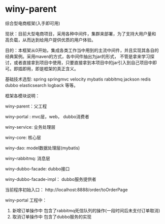 # winy-parent
综合型电商框架(入手即可用)

现状：目前大型电商项目，采用各种中间件，集群来部署，为了支持大用户量和 高负载，从而达到给用户提供优质的用户体验。

目的：本框架从0开始，集成各类工作当中用到的主流中间件，并且实现其各自的经典案例。采用maven的方式，各中间件抽出为jar的形式，
     不管是拿来学习探讨，或者直接拿到项目中使用，只要直接拿到本项目中的jar引入到自己项目中即可。即插即用，即是框架的真正含义。


基础技术选型: spring springmvc velocity mybatis rabbitmq jackson redis dubbo elasticsearch logback 等等。

框架各模块说明：

winy-parent：父工程

winy-portal : mvc层，web， dubbo消费者

winy-service: 业务处理层

winy-core: 核心层

winy-dao: model数据处理层(mybatis)

winy-rabbitmq: 消息层

winy-dubbo-facade: dubbo接口

winy-dubbo-facade-impl： dubbo服务提供者

当前程序初始入口：
http://localhost:8888/order/toOrderPage

winy-portal 工程中：
1. 新增订单操作中  包含了rabbitmq死信队列的操作(一段时间后未支付订单取消)
2. 取消订单操作中  包含了dubbo服务的实现
